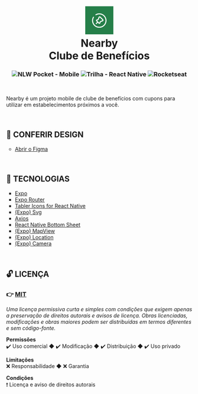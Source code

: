 <h1 align="center">
    <img
        src="./mobile/assets/images/icon.png"
        width="15%"
        height="15%"
        alt="Nearby - Clube de benefícios"
    />
    <br />
    Nearby
    <br />
    Clube de Benefícios
</h1>
    
<h3 align="center">
  <img
    alt="NLW Pocket - Mobile"
    src="https://img.shields.io/badge/NLW_Pocket-Mobile%20-9e2a2b"
  />
  <img
    alt="Trilha - React Native"
    src="https://img.shields.io/badge/Trilha-React%20Native-3a86ff"
  />
  <img
    alt="Rocketseat"
    src="https://img.shields.io/badge/-Rocketseat-8338ec"
  />
</h3>

<br />

<p>
    Nearby é um projeto mobile de clube de benefícios com cupons para utilizar em estabelecimentos próximos a você.
</p>

<br />

<h2>🎨 CONFERIR DESIGN</h2>

<ul style="list-style-type:circle">
    <li>
        <a target="_blank" href="https://www.figma.com/design/WCQhgk9QipScLUDoYjhevi/NLW-Pocket-Mobile-%E2%80%A2-Nearby-(Community)?m=auto&t=FyvQ66jmuYGBmQKG-6"
        >
            Abrir o Figma
        </a>
    </li>
</ul>

<br />

<h2>🌟 TECNOLOGIAS</h2>

<ul style="list-style-type:square">
    <li>
        <a target="_blank" href="https://docs.expo.dev/"
        >
            Expo
        </a>
    </li>
    <li>
        <a target="_blank" href="https://docs.expo.dev/router/introduction/"
        >
            Expo Router
        </a>
    </li>
    <li>
        <a target="_blank" href="https://tabler.io/docs/icons/react-native"
        >
            Tabler Icons for React Native
        </a>
    </li>
    <li>
        <a target="_blank" href="https://docs.expo.dev/versions/latest/sdk/svg/"
        >
            (Expo) Svg
        </a>
    </li>
    <li>
        <a target="_blank" href="https://axios-http.com/ptbr/docs/intro"
        >
            Axios
        </a>
    </li>
    <li>
        <a target="_blank" href="https://gorhom.dev/react-native-bottom-sheet/"
        >
            React Native Bottom Sheet
        </a>
    </li>
    <li>
        <a target="_blank" href="https://docs.expo.dev/versions/latest/sdk/map-view/"
        >
            (Expo) MapView
        </a>
    </li>
    <li>
        <a target="_blank" href="https://docs.expo.dev/versions/latest/sdk/location/"
        >
            (Expo) Location
        </a>
    </li>
    <li>
        <a target="_blank" href="https://docs.expo.dev/versions/latest/sdk/camera/"
        >
            (Expo) Camera
        </a>
    </li>
</ul>

<br />

## 🔓 LICENÇA

### 👉 [MIT](./LICENSE)
_Uma licença permissiva curta e simples com condições que exigem apenas a preservação de direitos autorais e avisos de licença. Obras licenciadas, modificações e obras maiores podem ser distribuídas em termos diferentes e sem código-fonte._

**Permissões** <br/>
 ✔️ Uso comercial ◆ 
 ✔️ Modificação ◆ 
 ✔️ Distribuição ◆ 
 ✔️ Uso privado

**Limitações** <br/>
 ❌ Responsabilidade ◆ 
 ❌ Garantia

**Condições** <br/>
 ❗ Licença e aviso de direitos autorais